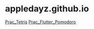 # appledayz.github.io

[Prac_Tetris](https://appledayz.github.io/tetris)
[Prac_Flutter_Pomodoro](https://appledayz.github.io/Flutter_Prac_Pomodoro)
